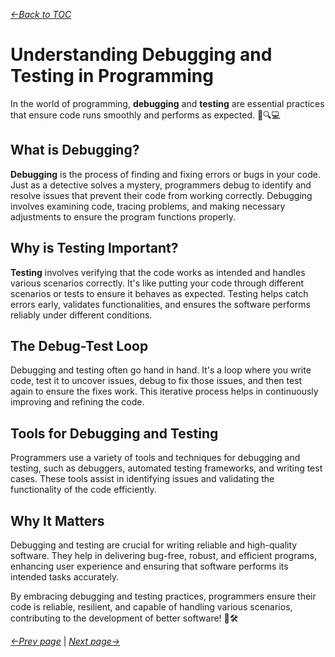 *[&larr;Back to TOC](00_TOC.md)*

# Understanding Debugging and Testing in Programming

In the world of programming, **debugging** and **testing** are essential practices that ensure code runs smoothly and performs as expected. 🐞🔍💻

## What is Debugging?

**Debugging** is the process of finding and fixing errors or bugs in your code. Just as a detective solves a mystery, programmers debug to identify and resolve issues that prevent their code from working correctly. Debugging involves examining code, tracing problems, and making necessary adjustments to ensure the program functions properly.

## Why is Testing Important?

**Testing** involves verifying that the code works as intended and handles various scenarios correctly. It's like putting your code through different scenarios or tests to ensure it behaves as expected. Testing helps catch errors early, validates functionalities, and ensures the software performs reliably under different conditions.

## The Debug-Test Loop

Debugging and testing often go hand in hand. It's a loop where you write code, test it to uncover issues, debug to fix those issues, and then test again to ensure the fixes work. This iterative process helps in continuously improving and refining the code.

## Tools for Debugging and Testing

Programmers use a variety of tools and techniques for debugging and testing, such as debuggers, automated testing frameworks, and writing test cases. These tools assist in identifying issues and validating the functionality of the code efficiently.

## Why It Matters

Debugging and testing are crucial for writing reliable and high-quality software. They help in delivering bug-free, robust, and efficient programs, enhancing user experience and ensuring that software performs its intended tasks accurately.

By embracing debugging and testing practices, programmers ensure their code is reliable, resilient, and capable of handling various scenarios, contributing to the development of better software! 🚀🛠️

*[&larr;Prev page](05_Algorithms.md)* | *[Next page&rarr;](07_Abstraction-and-modularity.md)*